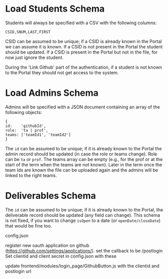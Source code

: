 # Load Students Schema

Students will always be specified with a CSV with the following columns:

```
CSID,SNUM,LAST,FIRST
```

CSID can be assumed to be unique; if a CSID is already known in the Portal we can assume it is known. If a CSID is not present in the Portal the student should be updated. If a CSID is present in the Portal but not in the file, for now just ignore the student.

During the 'Link Github' part of the authentication, if a student is not known to the Portal they should not get access to the system.


# Load Admins Schema

Admins will be specified with a JSON document containing an array of the following objects:

```
{
id:    'githubId',
role:  'ta | prof',
teams: ['teamId1', 'teamId2']
}
```

The ```id``` can be assumed to be unique; if it is already known to the Portal the admin record should be updated (in case the role or teams change). Role can be ```ta``` or ```prof```. The teams array can be empty (e.g., for the prof or at the start of the term when the teams are not known). Later in the term once the team Ids are known the file can be uploaded again and the admins will be linked to the right teams.

# Deliverables Schema

The ```id``` can be assumed to be unique; if it is already known to the Portal, the deliverable record should be updated (any field can change). This schema is not fixed, if you want to change ```isOpen``` to a date (or ```openDate/closeDate```) that would be fine too.



 config.json

 register new oauth application on github (https://github.com/settings/applications/). set the callback to be <server>/postlogin Set clientid and client secret in config.json with these

update frontend/modules/login_page/GithubButton.js  with the clientid and postlogin url